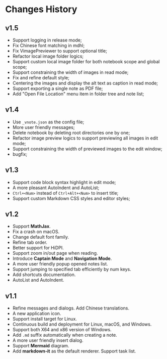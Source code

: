 # Changes History
## v1.5
- Support logging in release mode;
- Fix Chinese font matching in mdhl;
- Fix VimagePreviewer to support optional title;
- Refactor local image folder logics;
- Support custom local image folder for both notebook scope and global scope;
- Support constraining the width of images in read mode;
- Fix and refine default style;
- Centering the images and display the alt text as caption in read mode;
- Support exporting a single note as PDF file;
- Add "Open File Location" menu item in folder tree and note list;

## v1.4
- Use `_vnote.json` as the config file;
- More user friendly messages;
- Delete notebook by deleting root directories one by one;
- Refactor image preview logics to support previewing all images in edit mode;
- Support constraining the width of previewed images to the edit window;
- bugfix;

## v1.3
- Support code block syntax highlight in edit mode;
- A more pleasant AutoIndent and AutoList;
- `Ctrl+<Num>` instead of `Ctrl+Alt+<Num>` to insert title;
- Support custom Markdown CSS styles and editor styles;

## v1.2
- Support **MathJax**.
- Fix a crash on macOS.
- Change default font family.
- Refine tab order.
- Better support for HiDPI.
- Support zoom in/out page when reading.
- Introduce **Captain Mode** and **Navigation Mode**.
- A more user friendly popup opened notes list.
- Support jumping to specified tab efficiently by num keys.
- Add shortcuts documentation.
- AutoList and AutoIndent.

## v1.1
- Refine messages and dialogs. Add Chinese translations.
- A new application icon.
- Support install target for Linux.
- Continuous build and deployment for Linux, macOS, and Windows.
- Support both X64 and x86 version of Windows.
- Add `.md` suffix automatically when creating a note.
- A more user friendly insert dialog.
- Support **Mermaid** diagram.
- Add **markdown-it** as the default renderer. Support task list.
